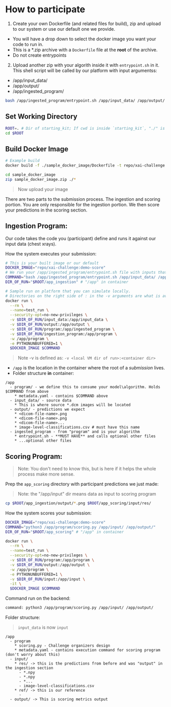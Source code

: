 # How to participate

1. Create your own Dockerfile (and related files for build), zip and upload to our system or use our default one we provide. 
  * You will have a drop down to select the docker image you want your code to run in.
  * This is a *.zip archive with a `Dockerfile` file at the **root** of the archive.
  * Do not create entrypoints
2. Upload another zip with your algorith inside it with `entrypoint.sh` in it. This shell script will be called by our platform with input argumentss:
  * /app/input_data/
  * /app/output/
  * /app/ingested_program/

```bash
bash /app/ingested_program/entrypoint.sh /app/input_data/ /app/output/ /app/ingested_program/
```

## Set Working Directory
```bash
ROOT=. # Dir of starting_kit; If cwd is inside `starting_kit`, "./" is perfect.
cd $ROOT
```

## Build Docker Image

```bash
# Example build
docker build -f ./sample_docker_image/Dockerfile -t repo/xai-challenge:demo-score  ./sample_docker_image

cd sample_docker_image 
zip sample_docker_image.zip ./*
```

> Now upload your image



There are two parts to the submission process. The ingestion and scoring portion. You are only responsible for the ingestion portion. We then score your predictions in the scoring section. 



## Ingestion Program:

Our code takes the code you (participant) define and runs it against our input data (chest xrays).

How the system executes your submission:
```bash
# This is your built image or our default
DOCKER_IMAGE="repo/xai-challenge:demo-score"
# We run your /app/ingested_program/entrypoint.sh file with inputs that that are paths to the input dicoms and a place for your output as well as access to your code directory.
COMMAND="bash /app/ingested_program/entrypoint.sh /app/input_data/ /app/output/ /app/ingested_program/"
DIR_OF_RUN="$ROOT/app_ingestion" # "/app" in container

# Sample run on platform that you can simulate locally.
# Directories on the right side of : in the -v arguments are what is available inside the running container.
docker run \
  --rm \
  --name=test_run \
  --security-opt=no-new-privileges \
  -v $DIR_OF_RUN/input_data:/app/input_data \
  -v $DIR_OF_RUN/output:/app/output \
  -v $DIR_OF_RUN/program:/app/ingested_program \
  -v $DIR_OF_RUN/ingestion_program:/app/program \
  -w /app/program \
  -e PYTHONUNBUFFERED=1 \
  $DOCKER_IMAGE $COMMAND
```

> Note -v is defined as: ```-v <local VM dir of run>:<container dir>```

* `/app` is the location in the container where the root of a *submission* lives.
* Folder structure **in** container:
```
/app
  - program/ - we define this to consume your model\algorithm. Holds $COMMAND from above
    * metadata.yaml - contains $COMMAND above
  - input_data/ - source data
    * This is where source *.dcm images will be located
  - output/ - predictions we expect
    * <dicom-file-name>.png
    * <dicom-file-name>.png
    * <dicom-file-name>...
    * image-level-classifications.csv # must have this name
  - ingested_program - from "program" and is your algorithm
    * entrypoint.sh - **MUST HAVE** and calls optional other files
    * ...optional other files
```


## Scoring Program:

> Note: You don't need to know this, but is here if it helps the whole process make more sense.

Prep the `app_scoring` directory with participant predictions we just made:
> Note: the "/app/input" dir means data as input to scoring program
```bash
cp $ROOT/app_ingestion/output/*.png $ROOT/app_scoring/input/res/
```

How the system scores your submission:
```bash
DOCKER_IMAGE="repo/xai-challenge:demo-score"
COMMAND="python3 /app/program/scoring.py /app/input/ /app/output/"
DIR_OF_RUN="$ROOT/app_scoring" # "/app" in container

docker run \
  --rm \
  --name=test_run \
  --security-opt=no-new-privileges \
  -v $DIR_OF_RUN/program:/app/program \
  -v $DIR_OF_RUN/output:/app/output \
  -w /app/program \
  -e PYTHONUNBUFFERED=1 \
  -v $DIR_OF_RUN/input:/app/input \
  -it \
  $DOCKER_IMAGE $COMMAND
```

Command run on the backend:

```bash
command: python3 /app/program/scoring.py /app/input/ /app/output/
```

Folder structure:
> `input_data` is now `input`
```
/app
  - program
    * scoring.py - Challenge organizers design
    * metadata.yaml - contains execution command for scoring program (don't worry about this)
  - input/
    * res/ -> this is the predictions from before and was "output" in the ingestion section
      - *.npy
      - *.npy
      - *...
      - image-level-classifications.csv
    * ref/ -> this is our reference
      -
  - output/ -> This is scoring metrics output
```
